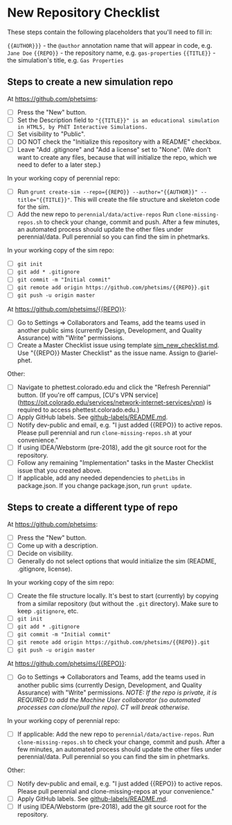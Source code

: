 # New Repository Checklist

These steps contain the following placeholders that you'll need to fill in:

`{{AUTHOR}}}` - the `@author` annotation name that will appear in code, e.g. `Jane Doe` 
`{{REPO}}` - the repository name, e.g. `gas-properties`
`{{TITLE}}` - the simulation's title, e.g. `Gas Properties`

## Steps to create a new simulation repo

At https://github.com/phetsims:
- [ ] Press the "New" button. 
- [ ] Set the Description field to `"{{TITLE}}" is an educational simulation in HTML5, by PhET Interactive Simulations.`  
- [ ] Set visibility to "Public". 
- [ ] DO NOT check the "Initialize this repository with a README" checkbox. 
- [ ] Leave "Add .gitignore" and "Add a license" set to "None". 
(We don't want to create any files, because that will initialize the repo, which we need to defer to a later step.)

In your working copy of perennial repo:
- [ ] Run `grunt create-sim --repo={{REPO}} --author="{{AUTHOR}}" --title="{{TITLE}}"`. This will create the file structure and skeleton code for the sim.
- [ ] Add the new repo to `perennial/data/active-repos` Run `clone-missing-repos.sh` to check your change, commit and push. After a few minutes, an automated process should update the other files under perennial/data. Pull perennial so you can find the sim in phetmarks.

In your working copy of the sim repo: 
- [ ] `git init`
- [ ] `git add * .gitignore`
- [ ] `git commit -m "Initial commit"`
- [ ] `git remote add origin https://github.com/phetsims/{{REPO}}.git`
- [ ] `git push -u origin master`

At https://github.com/phetsims/{{REPO}}:
- [ ] Go to Settings => Collaborators and Teams, add the teams used in another public sims (currently Design, Development, and Quality Assurance) with "Write" permissions.
- [ ] Create a Master Checklist issue using template [sim_new_checklist.md](https://github.com/phetsims/phet-info/blob/master/checklists/sim_new_checklist.md). Use "{{REPO}} Master Checklist" as the issue name. Assign to @ariel-phet.

Other:
- [ ] Navigate to phettest.colorado.edu and click the "Refresh Perennial" button. (If you're off campus, [CU's VPN service] (https://oit.colorado.edu/services/network-internet-services/vpn) is required to access phettest.colorado.edu.)
- [ ] Apply GitHub labels. See [github-labels/README.md](https://github.com/phetsims/phet-info/blob/master/github-labels/README.md).
- [ ] Notify dev-public and email, e.g. "I just added {{REPO}} to active repos. Please pull perennial and run `clone-missing-repos.sh` at your convenience."
- [ ] If using IDEA/Webstorm (pre-2018), add the git source root for the repository.
- [ ] Follow any remaining "Implementation" tasks in the Master Checklist issue that you created above.
- [ ] If applicable, add any needed dependencies to `phetLibs` in package.json. If you change package.json, run `grunt update`.

## Steps to create a different type of repo

At https://github.com/phetsims:
- [ ] Press the "New" button. 
- [ ] Come up with a description.
- [ ] Decide on visibility.
- [ ] Generally do not select options that would initialize the sim (README, .gitignore, license).

In your working copy of the sim repo:
- [ ] Create the file structure locally. It's best to start (currently) by copying from a similar repository (but without the `.git` directory). Make sure to keep `.gitignore`, etc.
- [ ] `git init`
- [ ] `git add * .gitignore`
- [ ] `git commit -m "Initial commit"`
- [ ] `git remote add origin https://github.com/phetsims/{{REPO}}.git`
- [ ] `git push -u origin master`

At https://github.com/phetsims/{{REPO}}:
- [ ] Go to Settings => Collaborators and Teams, add the teams used in another public sims (currently Design, Development, and Quality Assurance) with "Write" permissions. _NOTE: If the repo is private, it is REQUIRED to add the Machine User collaborator (so automated processes can clone/pull the repo). CT will break otherwise._

In your working copy of perennial repo:
- [ ] If applicable: Add the new repo to `perennial/data/active-repos`. Run `clone-missing-repos.sh` to check your change, commit and push. After a few minutes, an automated process should update the other files under perennial/data. Pull perennial so you can find the sim in phetmarks.

Other:
- [ ] Notify dev-public and email, e.g. "I just added {{REPO}} to active repos. Please pull perennial and clone-missing-repos at your convenience."
- [ ] Apply GitHub labels. See [github-labels/README.md](https://github.com/phetsims/phet-info/blob/master/github-labels/README.md).
- [ ] If using IDEA/Webstorm (pre-2018), add the git source root for the repository.
